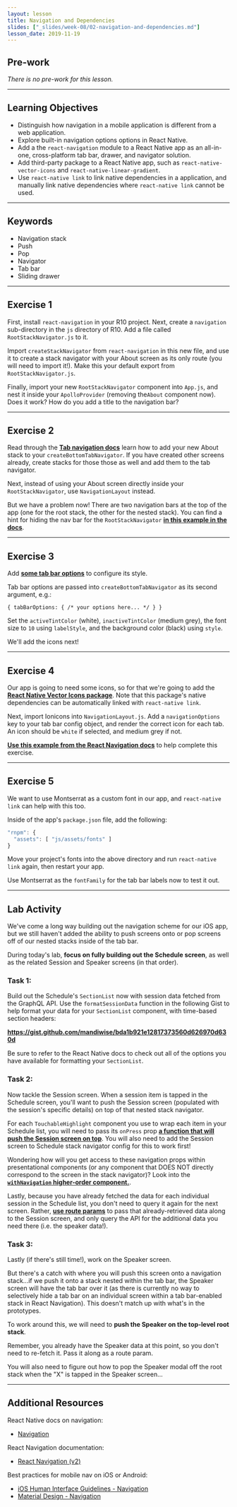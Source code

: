 ```yaml
---
layout: lesson
title: Navigation and Dependencies
slides: ["_slides/week-08/02-navigation-and-dependencies.md"]
lesson_date: 2019-11-19
---
```


## Pre-work

_There is no pre-work for this lesson._

---

## Learning Objectives

- Distinguish how navigation in a mobile application is different from a web application.
- Explore built-in navigation options options in React Native.
- Add a the `react-navigation` module to a React Native app as an all-in-one, cross-platform tab bar, drawer, and navigator solution.
- Add third-party package to a React Native app, such as `react-native-vector-icons` and `react-native-linear-gradient`.
- Use `react-native link` to link native dependencies in a application, and manually link native dependencies where `react-native link` cannot be used.

---

## Keywords

- Navigation stack
- Push
- Pop
- Navigator
- Tab bar
- Sliding drawer

---

## Exercise 1

First, install `react-navigation` in your R10 project. Next, create a `navigation` sub-directory in the `js` directory of R10. Add a file called `RootStackNavigator.js` to it.

Import `createStackNavigator` from `react-navigation` in this new file, and use it to create a stack navigator with your About screen as its only route (you will need to import it!). Make this your default export from `RootStackNavigator.js`.

Finally, import your new `RootStackNavigator` component into `App.js`, and nest it inside your `ApolloProvider` (removing the`About` component now). Does it work? How do you add a title to the navigation bar?

---

## Exercise 2

Read through the **[Tab navigation docs](https://reactnavigation.org/docs/en/tab-based-navigation.html)** learn how to add your new About stack to your `createBottomTabNavigator`. If you have created other screens already, create stacks for those those as well and add them to the tab navigator.

Next, instead of using your About screen directly inside your `RootStackNavigator`, use `NavigationLayout` instead.

But we have a problem now! There are two navigation bars at the top of the app (one for the root stack, the other for the nested stack). You can find a hint for hiding the nav bar for the `RootStackNavigator` **[in this example in the docs](https://reactnavigation.org/docs/en/stack-navigator.html#modal-stacknavigator-with-custom-screen-transitions)**.

---

## Exercise 3

Add **[some tab bar options](https://reactnavigation.org/docs/en/tab-navigator.html#tabbaroptions-for-tabbarbottom-default-tab-bar-on-ios)** to configure its style.

Tab bar options are passed into `createBottomTabNavigator` as its second argument, e.g.:

`{ tabBarOptions: { /* your options here... */ } }`

Set the `activeTintColor` (white), `inactiveTintColor` (medium grey), the font size to `10` using `labelStyle`, and the background color (black) using `style`.

We'll add the icons next!

---

## Exercise 4

Our app is going to need some icons, so for that we're going to add the **[React Native Vector Icons package](https://github.com/oblador/react-native-vector-icons)**. Note that this package's native dependencies can be automatically linked with `react-native link`.

Next, import Ionicons into `NavigationLayout.js`. Add a `navigationOptions` key to your tab bar config object, and render the correct icon for each tab. An icon should be `white` if selected, and medium grey if not.

**[Use this example from the React Navigation docs](https://reactnavigation.org/docs/en/tab-based-navigation.html#customizing-the-appearance)** to help complete this exercise.

---

## Exercise 5

We want to use Montserrat as a custom font in our app, and `react-native link` can help with this too.

Inside of the app's `package.json` file, add the following:

```js
"rnpm": {
  "assets": [ "js/assets/fonts" ]
}
```

Move your project's fonts into the above directory and run `react-native link` again, then restart your app.

Use Montserrat as the `fontFamily` for the tab bar labels now to test it out.

---

## Lab Activity

We've come a long way building out the navigation scheme for our iOS app, but we still haven't added the ability to push screens onto or pop screens off of our nested stacks inside of the tab bar.

During today's lab, **focus on fully building out the Schedule screen**, as well as the related Session and Speaker screens (in that order).

### Task 1:

Build out the Schedule's `SectionList` now with session data fetched from the GraphQL API. Use the `formatSessionData` function in the following Gist to help format your data for your `SectionList` component, with time-based section headers:

**https://gist.github.com/mandiwise/bda1b921e12817373560d626970d630d**

Be sure to refer to the React Native docs to check out all of the options you have available for formatting your `SectionList`.

### Task 2:

Now tackle the Session screen. When a session item is tapped in the Schedule screen, you'll want to push the Session screen (populated with the session's specific details) on top of that nested stack navigator.

For each `TouchableHighlight` component you use to wrap each item in your Schedule list, you will need to pass its `onPress` prop **[a function that will push the Session screen on top](https://reactnavigation.org/docs/en/navigating.html)**. You will also need to add the Session screen to Schedule stack navigator config for this to work first!

Wondering how will you get access to these navigation props within presentational components (or any component that DOES NOT directly correspond to the screen in the stack navigator)? Look into the **[`withNavigation` higher-order component.](https://reactnavigation.org/docs/en/with-navigation.html)**.

Lastly, because you have already fetched the data for each individual session in the Schedule list, you don't need to query it again for the next screen. Rather, **[use route params](https://reactnavigation.org/docs/en/params.html)** to pass that already-retrieved data along to the Session screen, and only query the API for the additional data you need there (i.e. the speaker data!).

### Task 3:

Lastly (if there's still time!), work on the Speaker screen.

But there's a catch with where you will push this screen onto a navigation stack...if we push it onto a stack nested within the tab bar, the Speaker screen will have the tab bar over it (as there is currently no way to selectively hide a tab bar on an individual screen within a tab bar-enabled stack in React Navigation). This doesn't match up with what's in the prototypes.

To work around this, we will need to **push the Speaker on the top-level root stack**.

Remember, you already have the Speaker data at this point, so you don't need to re-fetch it. Pass it along as a route param.

You will also need to figure out how to pop the Speaker modal off the root stack when the "X" is tapped in the Speaker screen...

---

## Additional Resources

React Native docs on navigation:

- [Navigation](https://facebook.github.io/react-native/docs/navigation.html)

React Navigation documentation:

- [React Navigation (v2)](https://reactnavigation.org/)

Best practices for mobile nav on iOS or Android:

- [iOS Human Interface Guidelines - Navigation](https://developer.apple.com/ios/human-interface-guidelines/interaction/navigation/)
- [Material Design - Navigation](https://material.google.com/patterns/navigation.html)

